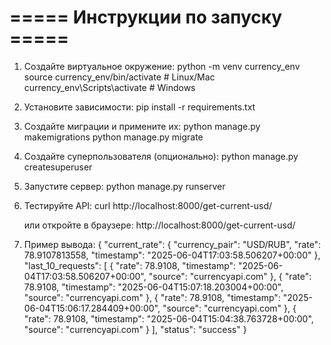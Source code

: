 # ===== Инструкции по запуску =====

1. Создайте виртуальное окружение:
   python -m venv currency_env
   source currency_env/bin/activate  # Linux/Mac
   currency_env\Scripts\activate     # Windows

2. Установите зависимости:
   pip install -r requirements.txt

3. Создайте миграции и примените их:
   python manage.py makemigrations
   python manage.py migrate

4. Создайте суперпользователя (опционально):
   python manage.py createsuperuser

5. Запустите сервер:
   python manage.py runserver

6. Тестируйте API:
   curl http://localhost:8000/get-current-usd/
   
   или откройте в браузере:
   http://localhost:8000/get-current-usd/
7. Пример вывода:
   {
    "current_rate": {
        "currency_pair": "USD/RUB",
        "rate": 78.9107813558,
        "timestamp": "2025-06-04T17:03:58.506207+00:00"
    },
    "last_10_requests": [
        {
            "rate": 78.9108,
            "timestamp": "2025-06-04T17:03:58.506207+00:00",
            "source": "currencyapi.com"
        },
        {
            "rate": 78.9108,
            "timestamp": "2025-06-04T15:07:18.203004+00:00",
            "source": "currencyapi.com"
        },
        {
            "rate": 78.9108,
            "timestamp": "2025-06-04T15:06:17.284409+00:00",
            "source": "currencyapi.com"
        },
        {
            "rate": 78.9108,
            "timestamp": "2025-06-04T15:04:38.763728+00:00",
            "source": "currencyapi.com"
        }
    ],
    "status": "success"
    }